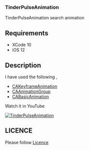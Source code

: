 ### TinderPulseAnimation

TinderPulseAnimation search animation

## Requirements

 - XCode 10 
 - iOS 12

## Description


 I have used the following ,

 - [CAKeyframeAnimation](https://developer.apple.com/documentation/quartzcore/cakeyframeanimation)
 - [CAAnimationGroup](https://developer.apple.com/documentation/quartzcore/caanimationgroup)
 - [CABasicAnimation](https://developer.apple.com/documentation/quartzcore/cabasicanimation)

  
  Watch it in YouTube 

  [![TinderPulseAnimation]()]()


## LICENCE

  Please follow [Licence](https://github.com/AnanthaKrish/SwiftAnimations/blob/master/LICENSE)